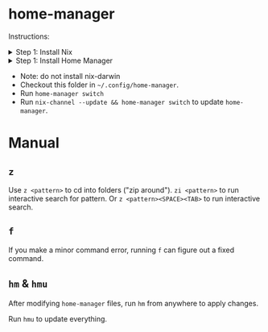 # home-manager

Instructions:

<details>
    <summary>Step 1: Install Nix</summary>

```sh
sh <(curl -L https://nixos.org/nix/install)
```

Select all defaults.

----

</details>


<details>
    <summary>Step 1: Install Home Manager</summary>

```sh
nix run home-manager/master -- init --switch
```

This will create your `~/.config/home-manager`, you can delete it and checkout
the content of this repo.

----

</details>

- Note: do not install nix-darwin
- Checkout this folder in `~/.config/home-manager`.
- Run `home-manager switch`
- Run `nix-channel --update && home-manager switch` to update `home-manager`.


# Manual

## `z`

Use `z <pattern>` to cd into folders ("zip around"). `zi <pattern>` to run
interactive search for pattern. Or `z <pattern><SPACE><TAB>` to run interactive
search.

## `f`

If you make a minor command error, running `f` can figure out a fixed command.

## `hm` & `hmu`

After modifying `home-manager` files, run `hm` from anywhere to apply changes.

Run `hmu` to update everything.
